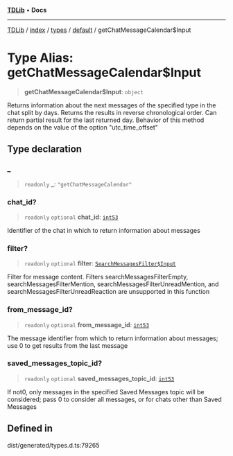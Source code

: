 [**TDLib**](../../../../../../README.md) • **Docs**

***

[TDLib](../../../../../../modules.md) / [index](../../../../../README.md) / [types](../../../README.md) / [default](../README.md) / getChatMessageCalendar$Input

# Type Alias: getChatMessageCalendar$Input

> **getChatMessageCalendar$Input**: `object`

Returns information about the next messages of the specified type in the chat split by days. Returns the results in reverse chronological order. Can return partial result for the last returned day. Behavior of this method depends on the value of the option "utc_time_offset"

## Type declaration

### \_

> `readonly` **\_**: `"getChatMessageCalendar"`

### chat\_id?

> `readonly` `optional` **chat\_id**: [`int53`](int53.md)

Identifier of the chat in which to return information about messages

### filter?

> `readonly` `optional` **filter**: [`SearchMessagesFilter$Input`](SearchMessagesFilter$Input.md)

Filter for message content. Filters searchMessagesFilterEmpty, searchMessagesFilterMention, searchMessagesFilterUnreadMention, and searchMessagesFilterUnreadReaction are unsupported in this function

### from\_message\_id?

> `readonly` `optional` **from\_message\_id**: [`int53`](int53.md)

The message identifier from which to return information about messages; use 0 to get results from the last message

### saved\_messages\_topic\_id?

> `readonly` `optional` **saved\_messages\_topic\_id**: [`int53`](int53.md)

If not0, only messages in the specified Saved Messages topic will be considered; pass 0 to consider all messages, or for chats other than Saved Messages

## Defined in

dist/generated/types.d.ts:79265
